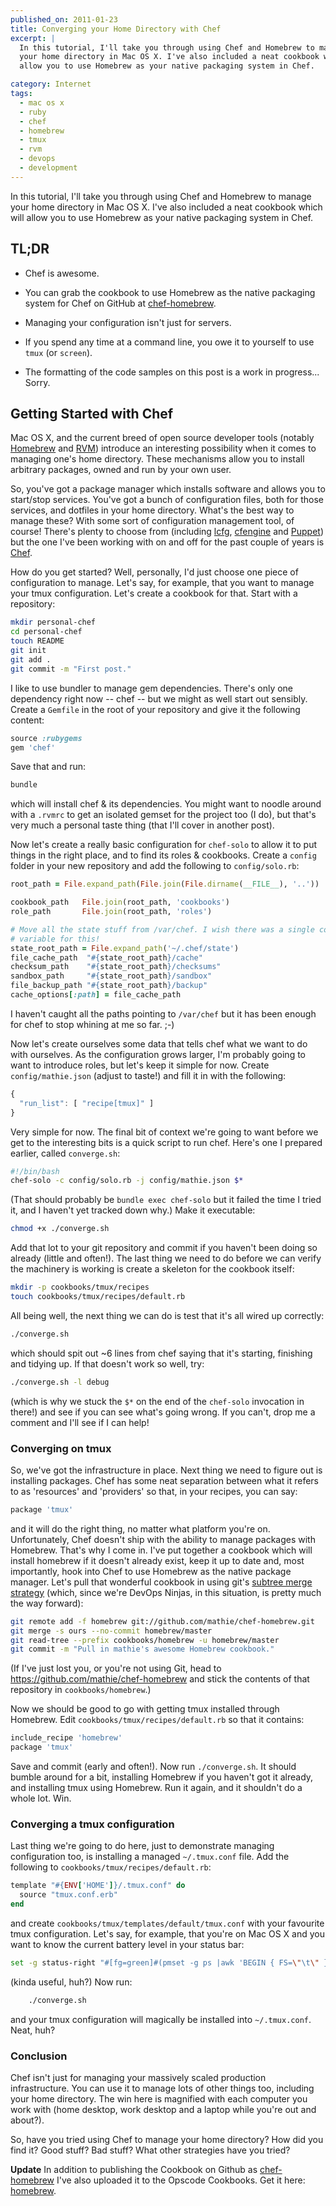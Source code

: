 ```yaml
---
published_on: 2011-01-23
title: Converging your Home Directory with Chef
excerpt: |
  In this tutorial, I'll take you through using Chef and Homebrew to manage
  your home directory in Mac OS X. I've also included a neat cookbook which will
  allow you to use Homebrew as your native packaging system in Chef.

category: Internet
tags:
  - mac os x
  - ruby
  - chef
  - homebrew
  - tmux
  - rvm
  - devops
  - development
---
```

In this tutorial, I'll take you through using Chef and Homebrew to manage your
home directory in Mac OS X. I've also included a neat cookbook which will allow
you to use Homebrew as your native packaging system in Chef.

## TL;DR

* Chef is awesome.

* You can grab the cookbook to use Homebrew as the native packaging system for
  Chef on GitHub at [chef-homebrew](https://github.com/mathie/chef-homebrew).

* Managing your configuration isn't just for servers.

* If you spend any time at a command line, you owe it to yourself to use `tmux`
  (or `screen`).

* The formatting of the code samples on this post is a work in progress... Sorry.

## Getting Started with Chef

Mac OS X, and the current breed of open source developer tools (notably
[Homebrew](http://mxcl.github.com/homebrew/) and
[RVM](http://rvm.beginrescueend.com/)) introduce an interesting possibility
when it comes to managing one's home directory. These mechanisms allow you to
install arbitrary packages, owned and run by your own user.

So, you've got a package manager which installs software and allows you to
start/stop services. You've got a bunch of configuration files, both for those
services, and dotfiles in your home directory. What's the best way to manage
these? With some sort of configuration management tool, of course! There's
plenty to choose from (including [lcfg](http://www.lcfg.org/),
[cfengine](http://www.cfengine.org/) and [Puppet](http://www.puppetlabs.com/))
but the one I've been working with on and off for the past couple of years is
[Chef](http://wiki.opscode.com/display/chef/Home).

How do you get started? Well, personally, I'd just choose one piece of
configuration to manage. Let's say, for example, that you want to manage your
tmux configuration. Let's create a cookbook for that. Start with a repository:

```bash
mkdir personal-chef
cd personal-chef
touch README
git init
git add .
git commit -m "First post."
```

I like to use bundler to manage gem dependencies. There's only one dependency
right now -- chef -- but we might as well start out sensibly. Create a
`Gemfile` in the root of your repository and give it the following content:

```ruby
source :rubygems
gem 'chef'
```

Save that and run:

```bash
bundle
```

which will install chef & its dependencies. You might want to noodle around
with a `.rvmrc` to get an isolated gemset for the project too (I do), but
that's very much a personal taste thing (that I'll cover in another post).

Now let's create a really basic configuration for `chef-solo` to allow it to
put things in the right place, and to find its roles & cookbooks. Create a
`config` folder in your new repository and add the following to
`config/solo.rb`:

```ruby
root_path = File.expand_path(File.join(File.dirname(__FILE__), '..'))

cookbook_path   File.join(root_path, 'cookbooks')
role_path       File.join(root_path, 'roles')

# Move all the state stuff from /var/chef. I wish there was a single config
# variable for this!
state_root_path = File.expand_path('~/.chef/state')
file_cache_path  "#{state_root_path}/cache"
checksum_path    "#{state_root_path}/checksums"
sandbox_path     "#{state_root_path}/sandbox"
file_backup_path "#{state_root_path}/backup"
cache_options[:path] = file_cache_path
```

I haven't caught all the paths pointing to `/var/chef` but it has been enough
for chef to stop whining at me so far. ;-)

Now let's create ourselves some data that tells chef what we want to do with
ourselves. As the configuration grows larger, I'm probably going to want to
introduce roles, but let's keep it simple for now. Create `config/mathie.json`
(adjust to taste!) and fill it in with the following:

```javascript
{
  "run_list": [ "recipe[tmux]" ]
}
```

Very simple for now. The final bit of context we're going to want before we get
to the interesting bits is a quick script to run chef. Here's one I prepared
earlier, called `converge.sh`:

```bash
#!/bin/bash
chef-solo -c config/solo.rb -j config/mathie.json $*
```

(That should probably be `bundle exec chef-solo` but it failed the time I tried
it, and I haven't yet tracked down why.) Make it executable:

```bash
chmod +x ./converge.sh
```

Add that lot to your git repository and commit if you haven't been doing so
already (little and often!). The last thing we need to do before we can verify
the machinery is working is create a skeleton for the cookbook itself:

```bash
mkdir -p cookbooks/tmux/recipes
touch cookbooks/tmux/recipes/default.rb
```

All being well, the next thing we can do is test that it's all wired up
correctly:

```bash
./converge.sh
```

which should spit out ~6 lines from chef saying that it's starting, finishing
and tidying up. If that doesn't work so well, try:

```bash
./converge.sh -l debug
```

(which is why we stuck the `$*` on the end of the `chef-solo` invocation in
there!) and see if you can see what's going wrong. If you can't, drop me a
comment and I'll see if I can help!

### Converging on tmux

So, we've got the infrastructure in place. Next thing we need to figure out is
installing packages. Chef has some neat separation between what it refers to as
'resources' and 'providers' so that, in your recipes, you can say:

```ruby
package 'tmux'
```

and it will do the right thing, no matter what platform you're on.
Unfortunately, Chef doesn't ship with the ability to manage packages with
Homebrew. That's why I come in. I've put together a cookbook which will install
homebrew if it doesn't already exist, keep it up to date and, most importantly,
hook into Chef to use Homebrew as the native package manager. Let's pull that
wonderful cookbook in using git's [subtree merge
strategy](http://www.kernel.org/pub/software/scm/git/docs/howto/using-merge-subtree.html)
(which, since we're DevOps Ninjas, in this situation, is pretty much the way
forward):

```bash
git remote add -f homebrew git://github.com/mathie/chef-homebrew.git
git merge -s ours --no-commit homebrew/master
git read-tree --prefix cookbooks/homebrew -u homebrew/master
git commit -m "Pull in mathie's awesome Homebrew cookbook."
```

(If I've just lost you, or you're not using Git, head to
<https://github.com/mathie/chef-homebrew> and stick the contents of that
repository in `cookbooks/homebrew`.)

Now we should be good to go with getting tmux installed through Homebrew. Edit
`cookbooks/tmux/recipes/default.rb` so that it contains:

```ruby
include_recipe 'homebrew'
package 'tmux'
```

Save and commit (early and often!). Now run `./converge.sh`. It should bumble
around for a bit, installing Homebrew if you haven't got it already, and
installing tmux using Homebrew. Run it again, and it shouldn't do a whole lot.
Win.

### Converging a tmux configuration

Last thing we're going to do here, just to demonstrate managing configuration
too, is installing a managed `~/.tmux.conf` file. Add the following to
`cookbooks/tmux/recipes/default.rb`:

```ruby
template "#{ENV['HOME']}/.tmux.conf" do
  source "tmux.conf.erb"
end
```

and create `cookbooks/tmux/templates/default/tmux.conf` with your favourite
tmux configuration. Let's say, for example, that you're on Mac OS X and you
want to know the current battery level in your status bar:

```bash
set -g status-right "#[fg=green]#(pmset -g ps |awk 'BEGIN { FS=\"\t\" } /InternalBattery/ { print $2 }')"
```

(kinda useful, huh?) Now run:

```bash
    ./converge.sh
```

and your tmux configuration will magically be installed into `~/.tmux.conf`.
Neat, huh?

### Conclusion

Chef isn't just for managing your massively scaled production infrastructure.
You can use it to manage lots of other things too, including your home
directory. The win here is magnified with each computer you work with (home
desktop, work desktop and a laptop while you're out and about?).

So, have you tried using Chef to manage your home directory? How did you find
it? Good stuff? Bad stuff? What other strategies have you tried?

**Update** In addition to publishing the Cookbook on Github as [chef-homebrew](https://github.com/mathie/chef-homebrew) I've also uploaded it to the Opscode Cookbooks. Get it here: [homebrew](http://cookbooks.opscode.com/cookbooks/homebrew).
